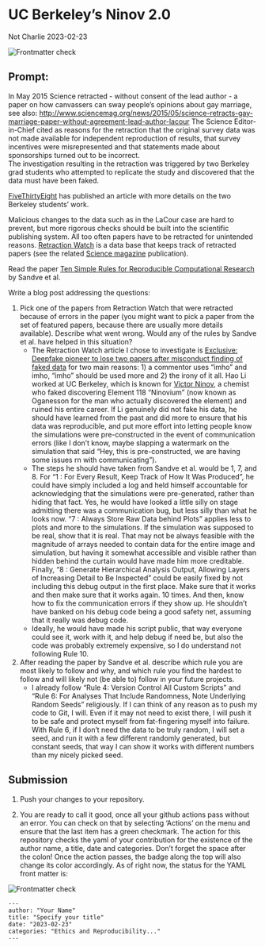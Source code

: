 UC Berkeley’s Ninov 2.0
================
Not Charlie
2023-02-23

![Frontmatter
check](https://github.com/Stat585-at-ISU/blog-5-charlestbonk/actions/workflows/check-yaml.yaml/badge.svg)

## Prompt:

In May 2015 Science retracted - without consent of the lead author - a
paper on how canvassers can sway people’s opinions about gay marriage,
see also:
<http://www.sciencemag.org/news/2015/05/science-retracts-gay-marriage-paper-without-agreement-lead-author-lacour>
The Science Editor-in-Chief cited as reasons for the retraction that the
original survey data was not made available for independent reproduction
of results, that survey incentives were misrepresented and that
statements made about sponsorships turned out to be incorrect.<br> The
investigation resulting in the retraction was triggered by two Berkeley
grad students who attempted to replicate the study and discovered that
the data must have been faked.

[FiveThirtyEight](https://fivethirtyeight.com/features/how-two-grad-students-uncovered-michael-lacour-fraud-and-a-way-to-change-opinions-on-transgender-rights/)
has published an article with more details on the two Berkeley students’
work.

Malicious changes to the data such as in the LaCour case are hard to
prevent, but more rigorous checks should be built into the scientific
publishing system. All too often papers have to be retracted for
unintended reasons. [Retraction Watch](https://retractionwatch.com/) is
a data base that keeps track of retracted papers (see the related
[Science
magazine](https://www.sciencemag.org/news/2018/10/what-massive-database-retracted-papers-reveals-about-science-publishing-s-death-penalty)
publication).

Read the paper [Ten Simple Rules for Reproducible Computational
Research](https://journals.plos.org/ploscompbiol/article?id=10.1371/journal.pcbi.1003285)
by Sandve et al.

Write a blog post addressing the questions:

1.  Pick one of the papers from Retraction Watch that were retracted
    because of errors in the paper (you might want to pick a paper from
    the set of featured papers, because there are usually more details
    available). Describe what went wrong. Would any of the rules by
    Sandve et al. have helped in this situation?
    - The Retraction Watch article I chose to investigate is [Exclusive:
      Deepfake pioneer to lose two papers after misconduct finding of
      faked
      data](https://retractionwatch.com/2023/01/30/exclusive-deepfake-pioneer-to-lose-two-papers-after-misconduct-finding/#comment-2153368)
      for two main reasons: 1) a commentor uses “imho” and imho, “imho”
      should be used more and 2) the irony of it all. Hao Li worked at
      UC Berkeley, which is known for [Victor
      Ninov](https://www.chemistryworld.com/features/victor-ninov-and-the-element-that-never-was/3010596.article),
      a chemist who faked discovering Element 118 “Ninovium” (now known
      as Oganesson for the man who actually discovered the element) and
      ruined his entire career. If Li genuinely did not fake his data,
      he should have learned from the past and did more to ensure that
      his data was reproducible, and put more effort into letting people
      know the simulations were pre-constructed in the event of
      communication errors (like I don’t know, maybe slapping a
      watermark on the simulation that said “Hey, this is
      pre-constructed, we are having some issues rn with
      communicating”).
    - The steps he should have taken from Sandve et al. would be 1, 7,
      and 8. For “1 : For Every Result, Keep Track of How It Was
      Produced”, he could have simply included a log and held himself
      accountable for acknowledging that the simulations were
      pre-generated, rather than hiding that fact. Yes, he would have
      looked a little silly on stage admitting there was a communication
      bug, but less silly than what he looks now. “7 : Always Store Raw
      Data behind Plots” applies less to plots and more to the
      simulations. If the simulation was supposed to be real, show that
      it is real. That may not be always feasible with the magnitude of
      arrays needed to contain data for the entire image and simulation,
      but having it somewhat accessible and visible rather than hidden
      behind the curtain would have made him more creditable. Finally,
      “8 : Generate Hierarchical Analysis Output, Allowing Layers of
      Increasing Detail to Be Inspected” could be easily fixed by not
      including this debug output in the first place. Make sure that it
      works and then make sure that it works again. 10 times. And then,
      know how to fix the communication errors if they show up. He
      shouldn’t have banked on his debug code being a good safety net,
      assuming that it really was debug code.
    - Ideally, he would have made his script public, that way everyone
      could see it, work with it, and help debug if need be, but also
      the code was probably extremely expensive, so I do understand not
      following Rule 10.
2.  After reading the paper by Sandve et al. describe which rule you are
    most likely to follow and why, and which rule you find the hardest
    to follow and will likely not (be able to) follow in your future
    projects.
    - I already follow “Rule 4: Version Control All Custom Scripts” and
      “Rule 6: For Analyses That Include Randomness, Note Underlying
      Random Seeds” religiously. If I can think of any reason as to push
      my code to Git, I will. Even if it may not need to exist there, I
      will push it to be safe and protect myself from fat-fingering
      myself into failure. With Rule 6, if I don’t need the data to be
      truly random, I will set a seed, and run it with a few different
      randomly generated, but constant seeds, that way I can show it
      works with different numbers than my nicely picked seed.

## Submission

1.  Push your changes to your repository.

2.  You are ready to call it good, once all your github actions pass
    without an error. You can check on that by selecting ‘Actions’ on
    the menu and ensure that the last item has a green checkmark. The
    action for this repository checks the yaml of your contribution for
    the existence of the author name, a title, date and categories.
    Don’t forget the space after the colon! Once the action passes, the
    badge along the top will also change its color accordingly. As of
    right now, the status for the YAML front matter is:

![Frontmatter
check](https://github.com/Stat585-at-ISU/blog-5-charlestbonk/actions/workflows/check-yaml.yaml/badge.svg)

    ---
    author: "Your Name"
    title: "Specify your title"
    date: "2023-02-23"
    categories: "Ethics and Reproducibility..."
    ---
